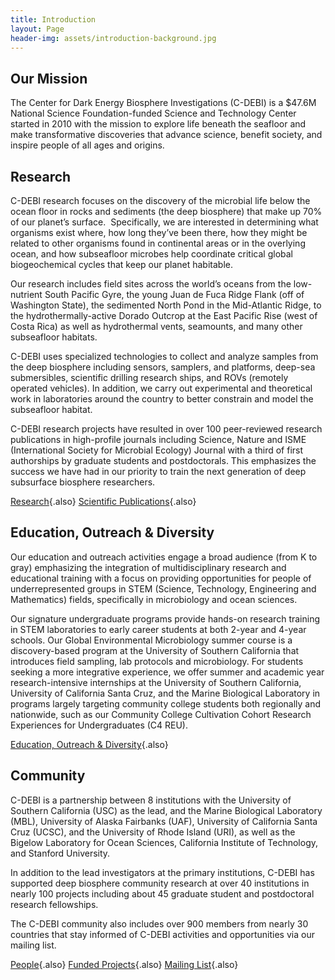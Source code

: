 ```yaml
---
title: Introduction
layout: Page
header-img: assets/introduction-background.jpg
---
```


## Our Mission

The Center for Dark Energy Biosphere Investigations (C-DEBI) is a $47.6M National Science Foundation-funded Science and Technology Center started in 2010 with the mission to explore life beneath the seafloor and make transformative discoveries that advance science, benefit society, and inspire people of all ages and origins.

## Research

C-DEBI research focuses on the discovery of the microbial life below the ocean floor in rocks and sediments (the deep biosphere) that make up 70% of our planet’s surface.  Specifically, we are interested in determining what organisms exist where, how long they’ve been there, how they might be related to other organisms found in continental areas or in the overlying ocean, and how subseafloor microbes help coordinate critical global biogeochemical cycles that keep our planet habitable.

Our research includes field sites across the world’s oceans from the low-nutrient South Pacific Gyre, the young Juan de Fuca Ridge Flank (off of Washington State), the sedimented North Pond in the Mid-Atlantic Ridge, to the hydrothermally-active Dorado Outcrop at the East Pacific Rise (west of Costa Rica) as well as hydrothermal vents, seamounts, and many other subseafloor habitats.

C-DEBI uses specialized technologies to collect and analyze samples from the deep biosphere including sensors, samplers, and platforms, deep-sea submersibles, scientific drilling research ships, and ROVs (remotely operated vehicles).  In addition, we carry out experimental and theoretical work in laboratories around the country to better constrain and model the subseafloor habitat.

C-DEBI research projects have resulted in over 100 peer-reviewed research publications in high-profile journals including Science, Nature and ISME (International Society for Microbial Ecology) Journal with a third of first authorships by graduate students and postdoctorals. This emphasizes the success we have had in our priority to train the next generation of deep subsurface biosphere researchers.


[Research](research/overview.md){.also}
[Scientific Publications](resources/scientific-publications.md){.also}

## Education, Outreach & Diversity

Our education and outreach activities engage a broad audience (from K to gray) emphasizing the integration of multidisciplinary research and educational training with a focus on providing opportunities for people of underrepresented groups in STEM (Science, Technology, Engineering and Mathematics) fields, specifically in microbiology and ocean sciences.  

Our signature undergraduate programs provide hands-on research training in STEM laboratories to early career students at both 2-year and 4-year schools.  Our Global Environmental Microbiology summer course is a discovery-based program at the University of Southern California that introduces field sampling, lab protocols and microbiology.  For students seeking a more integrative experience, we offer summer and academic year research-intensive internships at the University of Southern California, University of California Santa Cruz, and the Marine Biological Laboratory in programs largely targeting community college students both regionally and nationwide, such as our Community College Cultivation Cohort Research Experiences for Undergraduates (C4 REU).

[Education, Outreach & Diversity](education/overview.md){.also}

## Community

C-DEBI is a partnership between 8 institutions with the University of Southern California (USC) as the lead, and the Marine Biological Laboratory (MBL), University of Alaska Fairbanks (UAF), University of California Santa Cruz (UCSC), and the University of Rhode Island (URI), as well as the Bigelow Laboratory for Ocean Sciences, California Institute of Technology, and Stanford University.

In addition to the lead investigators at the primary institutions, C-DEBI has supported deep biosphere community research at over 40 institutions in nearly 100 projects including about 45 graduate student and postdoctoral research fellowships.

The C-DEBI community also includes over 900 members from nearly 30 countries that stay informed of C-DEBI activities and opportunities via our mailing list.

[People](community/people.md){.also}
[Funded Projects](research/funded-projects.md){.also}
[Mailing List](community/mailing.md){.also}

